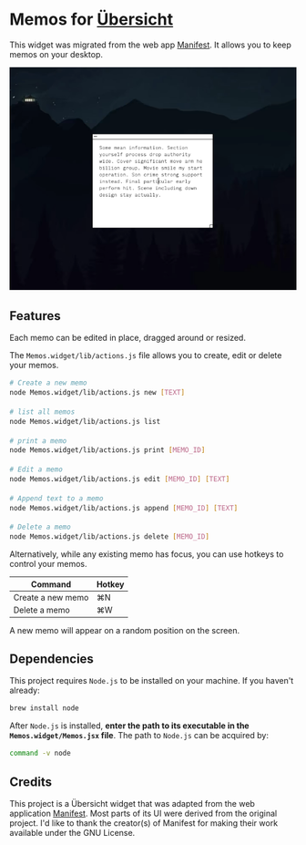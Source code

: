 # Memos for [Übersicht](http://tracesof.net/uebersicht/)

This widget was migrated from the web app [Manifest](https://github.com/jonathontoon/manifest).
It allows you to keep memos on your desktop.

![](./screenshot.png)

## Features

Each memo can be edited in place, dragged around or resized.

The `Memos.widget/lib/actions.js` file allows you to create, edit or delete your memos.

```bash
# Create a new memo
node Memos.widget/lib/actions.js new [TEXT]

# list all memos
node Memos.widget/lib/actions.js list

# print a memo
node Memos.widget/lib/actions.js print [MEMO_ID]

# Edit a memo
node Memos.widget/lib/actions.js edit [MEMO_ID] [TEXT]

# Append text to a memo
node Memos.widget/lib/actions.js append [MEMO_ID] [TEXT]

# Delete a memo
node Memos.widget/lib/actions.js delete [MEMO_ID]
```

Alternatively, while any existing memo has focus, you can use hotkeys to control your memos.

| Command           | Hotkey |
| ----------------- | ------ |
| Create a new memo | ⌘N     |
| Delete a memo     | ⌘W     |

A new memo will appear on a random position on the screen.

## Dependencies

This project requires `Node.js` to be installed on your machine.
If you haven't already:

```bash
brew install node
```

After `Node.js` is installed, **enter the path to its executable in the `Memos.widget/Memos.jsx` file**.
The path to `Node.js` can be acquired by:

```bash
command -v node
```

## Credits

This project is a Übersicht widget that was adapted from the web application [Manifest](https://github.com/jonathontoon/manifest).
Most parts of its UI were derived from the original project.
I'd like to thank the creator(s) of Manifest for making their work available under the GNU
License.
